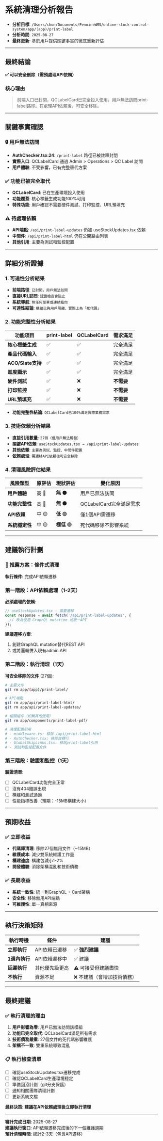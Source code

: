 # 系統清理分析報告

- **分析目標**: `/Users/chun/Documents/PennineWMS/online-stock-control-system/app/(app)/print-label`
- **分析時間**: `2025-08-27`
- **最終更新**: 基於用戶提供關鍵事實的徹底重新評估

---

## 最終結論

**✅ 可以安全刪除（需預處理API依賴）**

### 核心理由

> 前端入口已封閉，QCLabelCard已完全投入使用，用戶無法訪問print-label路徑。在處理API依賴後，可安全移除。

---

## 關鍵事實確認

### 🔒 用戶無法訪問
- **AuthChecker.tsx:24**: `/print-label` 路徑已被註釋封閉
- **實際入口**: QCLabelCard 通過 Admin > Operations > QC Label 訪問
- **用戶體驗**: 不受影響，已有完整替代方案

### ✅ 功能已被完全取代
- **QCLabelCard**: 已在生產環境投入使用
- **功能覆蓋**: 核心標籤生成功能100%可用
- **特殊功能**: 用戶確認不需要硬件測試、打印監控、URL預填充

### ⚠️ 待處理依賴
- **API端點**: `/api/print-label-updates` 仍被 useStockUpdates.tsx 依賴
- **中間件**: `/api/print-label-html` 仍在公開路由列表
- **其他引用**: 主要為測試和監控配置

---

## 詳細分析證據

### 1. 可達性分析結果

- **前端路徑**: `已封閉，用戶無法訪問`
- **直接URL訪問**: `認證檢查會阻止`
- **系統導航**: `無任何菜單或連結指向`
- **可達性結論**: `模組已與用戶隔離，實際上為「死代碼」`

### 2. 功能完整性分析結果

| 功能項目 | print-label | QCLabelCard | 需求滿足 |
|---------|------------|-------------|----------|
| **核心標籤生成** | ✅ | ✅ | 完全滿足 |
| **產品代碼輸入** | ✅ | ✅ | 完全滿足 |
| **ACO/Slate支持** | ✅ | ✅ | 完全滿足 |
| **進度顯示** | ✅ | ✅ | 完全滿足 |
| **硬件測試** | ✅ | ❌ | **不需要** |
| **打印監控** | ✅ | ❌ | **不需要** |
| **URL預填充** | ✅ | ❌ | **不需要** |

- **功能完整性結論**: `QCLabelCard已100%滿足實際業務需求`

### 3. 技術依賴分析結果

- **直接引用數量**: `27個（但用戶無法觸發）`
- **關鍵API依賴**: `useStockUpdates.tsx → /api/print-label-updates`
- **其他依賴**: `主要為測試、監控、中間件配置`
- **依賴處理**: `需遷移API依賴後可安全移除`

### 4. 清理風險評估結果

| 風險類型 | 原評估 | 現狀評估 | 變化原因 |
|---------|--------|----------|----------|
| **用戶體驗** | 高 🔴 | **無** ⚫ | 用戶已無法訪問 |
| **功能完整性** | 高 🔴 | **無** ⚫ | QCLabelCard完全滿足需求 |
| **API依賴** | 中 🟡 | **低** 🟢 | 僅1個API需遷移 |
| **系統穩定性** | 中 🟡 | **極低** 🟢 | 死代碼移除不影響系統 |

---

## 建議執行計劃

### 🚀 推薦方案：條件式清理

**執行條件**: 完成API依賴遷移

### 第一階段：API依賴處理（1-2天）

**必須處理的依賴**:
```typescript
// useStockUpdates.tsx - 需要遷移
const response = await fetch('/api/print-label-updates', {
  // 改為使用 GraphQL mutation 或統一API
});
```

**建議遷移方案**:
1. 創建GraphQL mutation替代REST API
2. 或將邏輯併入現有admin API

### 第二階段：執行清理（1天）

**可安全移除的文件** (27個):
```bash
# 主要文件
git rm app/(app)/print-label/

# API端點
git rm app/api/print-label-html/
git rm app/api/print-label-updates/

# 相關組件（如無其他使用）
git rm app/components/print-label-pdf/

# 清理配置引用
# - middleware.ts: 移除 /api/print-label-html
# - AuthChecker.tsx: 移除註釋行
# - GlobalSkipLinks.tsx: 移除print-label引用
# - 測試和監控配置文件
```

### 第三階段：驗證和監控（1天）

**驗證清單**:
- [ ] QCLabelCard功能完全正常
- [ ] 沒有404錯誤出現
- [ ] 構建和測試通過
- [ ] 性能指標改善（預期：-15MB構建大小）

---

## 預期收益

### ✅ 立即收益
- **代碼庫清理**: 移除27個無用文件（~15MB）
- **維護成本**: 減少雙系統維護工作量
- **構建速度**: 構建包減小1-2%
- **開發體驗**: 消除架構混亂和技術債務

### ✅ 長期收益
- **系統一致性**: 統一到GraphQL + Card架構
- **安全性**: 移除無用API端點
- **可維護性**: 單一真相來源

---

## 執行決策矩陣

| 執行時機 | 條件 | 建議 |
|---------|------|------|
| **立即執行** | API依賴已遷移 | ✅ **強烈建議** |
| **1週內執行** | API依賴遷移中 | ✅ 建議 |
| **延遲執行** | 其他優先級更高 | ⚠️ 可接受但建議盡快 |
| **不執行** | 資源不足 | ❌ 不建議（會增加技術債務） |

---

## 最終建議

### ✅ 執行清理的理由
1. **用戶影響為零**: 用戶已無法訪問該模組
2. **功能已完全取代**: QCLabelCard滿足所有需求  
3. **技術債務嚴重**: 27個文件的死代碼影響維護
4. **架構不一致**: 雙重系統導致混亂

### 📋 執行檢查清單
- [ ] 確認useStockUpdates.tsx遷移完成
- [ ] 確認QCLabelCard生產環境穩定
- [ ] 準備回滾計劃（git分支保護）
- [ ] 通知相關團隊清理計劃
- [ ] 更新系統文檔

**最終決策**: **建議在API依賴處理後立即執行清理**

---

**審計完成日期**: 2025-08-27  
**建議執行窗口**: API依賴遷移完成後的下一個維護週期  
**預計清理時間**: 總計2-3天（包含API遷移）